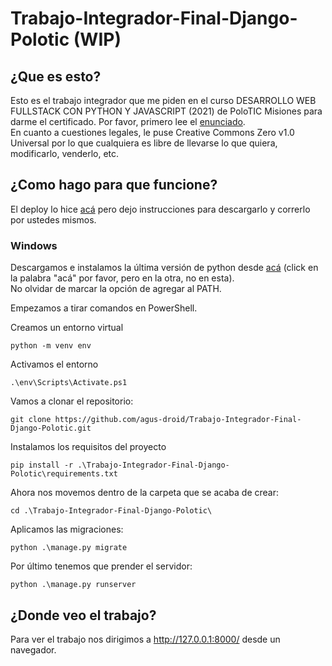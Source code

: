 # Trabajo-Integrador-Final-Django-Polotic (WIP)

<h2>¿Que es esto?</h2> 

Esto es el trabajo integrador que me piden en el curso DESARROLLO WEB FULLSTACK CON PYTHON Y JAVASCRIPT (2021) de PoloTIC Misiones para darme el certificado.
Por favor, primero lee el [enunciado](https://github.com/agus-droid/Trabajo-Integrador-Final-Django/blob/main/Enunciado.pdf).<br>
En cuanto a cuestiones legales, le puse Creative Commons Zero v1.0 Universal por lo que cualquiera es libre de llevarse lo que quiera, modificarlo, venderlo, etc.

<h2>¿Como hago para que funcione?</h2>

El deploy lo hice [acá](https://agusssosa.pythonanywhere.com) pero dejo instrucciones para descargarlo y correrlo por ustedes mismos.

<h3>Windows</h3>

Descargamos e instalamos la última versión de python desde [acá](https://www.python.org/ftp/python/3.9.5/python-3.9.5-amd64.exe) (click en la palabra "acá" por favor, pero en la otra, no en esta).<br>
No olvidar de marcar la opción de agregar al PATH.

Empezamos a tirar comandos en PowerShell.<br>

Creamos un entorno virtual

    python -m venv env
    
Activamos el entorno

    .\env\Scripts\Activate.ps1    

Vamos a clonar el repositorio:

    git clone https://github.com/agus-droid/Trabajo-Integrador-Final-Django-Polotic.git
    
Instalamos los requisitos del proyecto

    pip install -r .\Trabajo-Integrador-Final-Django-Polotic\requirements.txt

Ahora nos movemos dentro de la carpeta que se acaba de crear:

    cd .\Trabajo-Integrador-Final-Django-Polotic\
    
Aplicamos las migraciones:
    
    python .\manage.py migrate

Por último tenemos que prender el servidor:

    python .\manage.py runserver
    
<h2>¿Donde veo el trabajo?</h2>

Para ver el trabajo nos dirigimos a http://127.0.0.1:8000/ desde un navegador.
